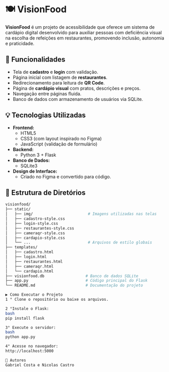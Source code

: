 # 🍽️ VisionFood

**VisionFood** é um projeto de acessibilidade que oferece um sistema de cardápio digital desenvolvido para auxiliar pessoas com deficiência visual na escolha de refeições em restaurantes, promovendo inclusão, autonomia e praticidade.

## 📱 Funcionalidades

- Tela de **cadastro** e **login** com validação.
- Página inicial com listagem de **restaurantes**.
- Redirecionamento para leitura de **QR Code**.
- Página de **cardápio visual** com pratos, descrições e preços.
- Navegação entre páginas fluida.
- Banco de dados com armazenamento de usuários via SQLite.

## 💡 Tecnologias Utilizadas

- **Frontend:**
  - HTML5
  - CSS3 (com layout inspirado no Figma)
  - JavaScript (validação de formulário)
- **Backend:**
  - Python 3 + Flask
- **Banco de Dados:**
  - SQLite3
- **Design de Interface:**
  - Criado no Figma e convertido para código.

## 📂 Estrutura de Diretórios

```bash
visionfood/
├── static/
│   ├── img/                        # Imagens utilizadas nas telas
│   ├── cadastro-style.css
│   ├── login-style.css
│   ├── restaurantes-style.css
│   ├── cameraqr-style.css
│   ├── cardapio-style.css
│   └── ...                         # Arquivos de estilo globais
├── templates/
│   ├── cadastro.html
│   ├── login.html
│   ├── restaurantes.html
│   ├── cameraqr.html
│   └── cardapio.html
├── visionfood.db                  # Banco de dados SQLite
├── app.py                         # Código principal do Flask
└── README.md                      # Documentação do projeto

▶️ Como Executar o Projeto
1 ° Clone o repositório ou baixe os arquivos.

2 °Instale o Flask:
bash
pip install flask

3° Execute o servidor:
bash
python app.py

4° Acesse no navegador:
http://localhost:5000

👤 Autores 
Gabriel Costa e Nicolas Castro

